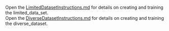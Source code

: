 Open the [LimitedDatasetInstructions.md](LimitedDatasetInstructions.md) for details on creating and training the limited_data_set.   
Open the [DiverseDatasetInstructions.md](DiverseDatasetInstructions.md) for details on creating and training the diverse_dataset.
